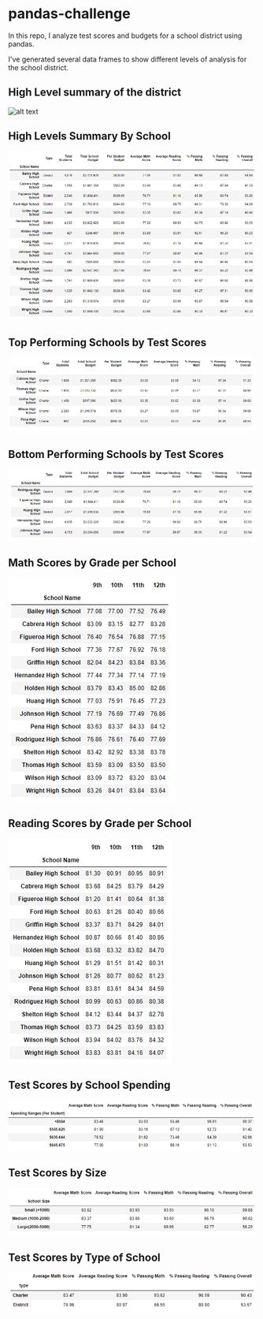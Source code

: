 # pandas-challenge
In this repo, I analyze test scores and budgets for a school district using pandas.

I've generated several data frames to show different levels of analysis for the school district.

## High Level summary of the district
![alt text](https://https://raw.githubusercontent.com/samanthasains/pandas-challenge/main/PyCitySchools/Images/district_summary.PNG "District Summary")

## High Levels Summary By School
![alt text](https://github.com/samanthasains/pandas-challenge/blob/main/PyCitySchools/Images/school_summary.PNG?raw=true "Schools Summary")

## Top Performing Schools by Test Scores
![alt text](https://github.com/samanthasains/pandas-challenge/blob/main/PyCitySchools/Images/top_performing_schools.PNG?raw=true "Top 5 Schools")

## Bottom Performing Schools by Test Scores
![alt text](https://github.com/samanthasains/pandas-challenge/blob/main/PyCitySchools/Images/bottom_performing_schools.PNG?raw=true "Bottom 5 Schools")

## Math Scores by Grade per School
![alt text](https://github.com/samanthasains/pandas-challenge/blob/main/PyCitySchools/Images/math_scores.PNG?raw=true "Math Scores")

## Reading Scores by Grade per School
![alt text](https://github.com/samanthasains/pandas-challenge/blob/main/PyCitySchools/Images/reading_scores.PNG?raw=true "Reading Scores")

## Test Scores by School Spending
![alt text](https://github.com/samanthasains/pandas-challenge/blob/main/PyCitySchools/Images/scores_by_spending.PNG?raw=true "Test Scores by Spending")

## Test Scores by Size
![alt text](https://github.com/samanthasains/pandas-challenge/blob/main/PyCitySchools/Images/scores_by_size.PNG?raw=true "Test Scores by Size")

## Test Scores by Type of School
![alt text](https://github.com/samanthasains/pandas-challenge/blob/main/PyCitySchools/Images/scores_by_type.PNG?raw=true "Test Scores by Type")